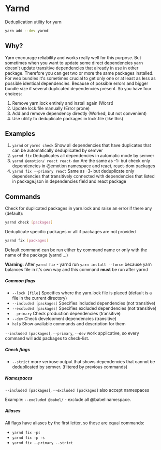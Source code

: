 # Yarnd

Deduplication utility for yarn

```sh
yarn add --dev yarnd
```


## Why?

Yarn encourage reliability and works really well for this purpose.
But sometimes when you want to update some direct dependencies yarn doesn't update transitive dependencies that already in use in other package. Therefore you can get two or more the same packages installed. For web bundles it's sometimes crucial to get only one or at least as less as possible identical dependencies. Because of possible errors and bigger bundle size if several duplicated dependencies present.
So you have four choices:
1. Remove yarn.lock entirely and install again (Worst)
2. Update lock.file manually (Error prone)
3. Add and remove dependency directly (Worked, but not convenient)
4. Use utility to deduplicate packages in lock.file (like this)

## Examples 

1. ```yarnd``` or ```yarnd check``` Show all dependencies that have duplicates that can be automatically deduplicated by semver
2. ```yarnd fix``` Deduplicates all dependencies in automatic mode by semver
3. ```yarnd @emotion/ react react-dom``` Are the same as -1- but check only dependencies in @emotion namespace and react, react-dom packages
4. ```yarnd fix --primary react``` Same as -3- but deduplicate only dependencies that transitively connected with dependencies that listed in package.json in dependencies field and react package

## Commands

Check for duplicated packages in yarn.lock and raise an error if there any (default):
```sh
yarnd check [packages]
``` 
Deduplicate specific packages or all if packages are not provided
```sh
yarnd fix [packages] 
``` 
Default command can be run either by command name or only with the name of the package (yarnd ...)

**Warning**: After ```yarnd fix``` - yarnd run ```yarn install --force``` because yarn balances file in it's own way and this command **must** be run after yarnd

##### Common flags

- ```--lock [file]``` Specifies where the yarn.lock file is placed (default is a file in the current directory)
- ```--included [packages]``` Specifies included dependencies (not transitive)
- ```--excluded [packages]``` Specifies excluded dependencies (not transitive)
- ```--primary``` Check production dependencies (transitive)
- ```--dev``` Check development dependencies (transitive)
- ```help``` Show available commands and description for them

```--included [packages]```, ```--primary```, ```--dev``` work applicative, so every command will add packages to check-list.
##### Check flags

- ```--strict``` more verbose output that shows dependencies that cannot be deduplicated by semver. (filtered by previous commands)

##### Namespaces

```--included [packages]```, ```--excluded [packages]``` also accept namespaces

Example: ```--excluded @babel/``` - exclude all @babel namespace.

##### Aliases

All flags have aliases by the first letter, so these are equal commands: 
- ```yarnd fix -ps```
- ```yarnd fix -p -s```
- ```yarnd fix --primary --strict```
